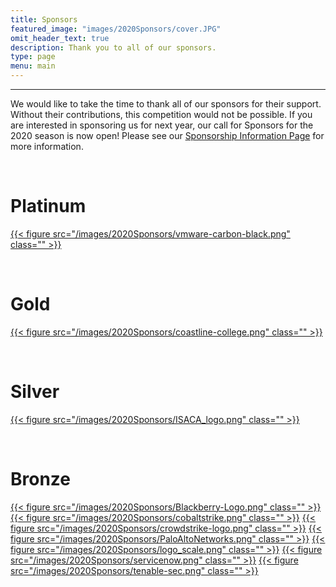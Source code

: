 ```yaml
---
title: Sponsors
featured_image: "images/2020Sponsors/cover.JPG"
omit_header_text: true
description: Thank you to all of our sponsors.
type: page
menu: main
---
```

<hr>

We would like to take the time to thank all of our sponsors for their support. Without their contributions, this competition would not be possible. If you are interested in sponsoring us for next year, our call for Sponsors for the 2020 season is now open! Please see our [Sponsorship Information Page](/about/become-a-sponsor/) for more information.

<br>
<h1> Platinum </h1>

<a href="https://www.carbonblack.com/">{{< figure src="/images/2020Sponsors/vmware-carbon-black.png" class="" >}}</a>

<br>
<h1> Gold </h1>

<a href="https://www.coastline.edu/">{{< figure src="/images/2020Sponsors/coastline-college.png" class="" >}}</a>

<br>
<h1> Silver </h1>

<a href="https://isacala.org/">{{< figure src="/images/2020Sponsors/ISACA_logo.png" class="" >}}</a>

<br>
<h1> Bronze </h1>

<a href="https://www.blackberry.com/">{{< figure src="/images/2020Sponsors/Blackberry-Logo.png" class="" >}}</a>
<a href="https://www.cobaltstrike.com/">{{< figure src="/images/2020Sponsors/cobaltstrike.png" class="" >}}</a>
<a href="https://www.crowdstrike.com/">{{< figure src="/images/2020Sponsors/crowdstrike-logo.png" class="" >}}</a>
<a href="https://www.paloaltonetworks.com/">{{< figure src="/images/2020Sponsors/PaloAltoNetworks.png" class="" >}}</a>
<a href="https://www.scale.com/">{{< figure src="/images/2020Sponsors/logo_scale.png" class="" >}}</a>
<a href="https://www.servicenow.com/">{{< figure src="/images/2020Sponsors/servicenow.png" class="" >}}</a>
<a href="https://www.tenable.com/">{{< figure src="/images/2020Sponsors/tenable-sec.png" class="" >}}</a>
